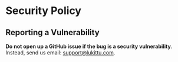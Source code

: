 # Security Policy

## Reporting a Vulnerability

**Do not open up a GitHub issue if the bug is a security vulnerability**.
Instead, send us email: support@lukittu.com.
